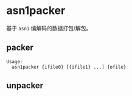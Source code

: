 # asn1packer

基于 `asn1` 编解码的数据打包/解包。

## packer

```
Usage:
  asn1packer {ifile0} [{ifile1} ...] {ofile}
```



## unpacker
